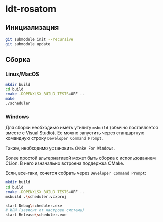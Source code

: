 # ldt-rosatom

## Инициализация

```bash
git submodule init --recursive
git submodule update
```

## Сборка

### Linux/MacOS

```bash
mkdir build
cd build
cmake -DOPENXLSX_BUILD_TESTS=OFF ..
make
./scheduler
```

### Windows

Для сборки необходимо иметь утилиту ```msbuild``` (обычно поставляется вместе с Visual Studio). Ее можно запустить через стандартную командную строку ```Developer Command Prompt```.

Также, необходимо установить ```CMake For Windows```.

Более простой альтернативой может быть сборка с использованием CLion. В него изначально встроена поддержка CMake.

Если, все-таки, хочется собрать через ```Developer Command Prompt```:

```bash
mkdir build
cd build
cmake -DOPENXLSX_BUILD_TESTS=OFF ..
msbuild .\scheduler.vcxproj

start Debug\scheduler.exe
# ИЛИ (зависит от настроек системы)
start Release\scheduler.exe
```
